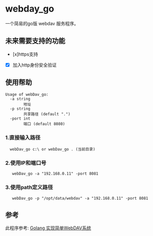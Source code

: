 # webday_go

  一个简易的go版 webdav 服务程序。


## 未来需要支持的功能

- [x]https支持
 
- [x] 加入http身份安全验证 


## 使用帮助

```
Usage of webDav_go:
  -a string
        地址
  -p string
        共享路径 (default ".")
  -port int
        端口 (default 8080)
```


### 1.直接输入路径
```
  webDav_go c:\ or webDav_go . (当前目录)
```
### 2.使用IP和端口号
```
   webDav_go -a "192.168.0.11" -port 8081
```
### 3.使用path定义路径
```
   webDav_go -p "/opt/data/webdav" -a "192.168.0.11" -port 8081
```

## 参考

此程序参考: [Golang 实现简单WebDAV系统](https://www.cnblogs.com/singinger/p/13433780.html)


